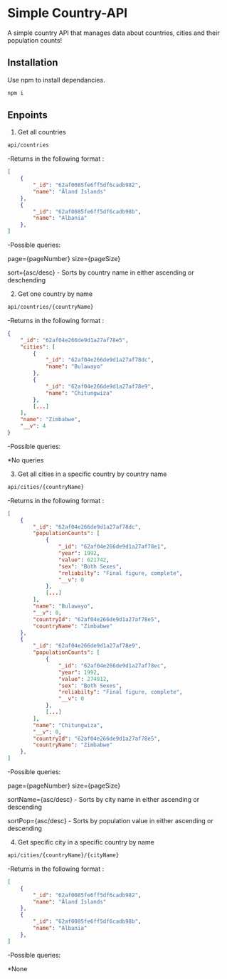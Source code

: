 # Simple Country-API

A simple country API that manages data about countries, cities and their population counts!

## Installation

Use npm to install dependancies.

```bash
npm i
```

## Enpoints
1) Get all countries
```bash
api/countries
```
-Returns in the following format  :
```json
[
    {
        "_id": "62af0085fe6ff5df6cadb982",
        "name": "Åland Islands"
    },
    {
        "_id": "62af0085fe6ff5df6cadb98b",
        "name": "Albania"
    },
]
```
-Possible queries:

page={pageNumber} size={pageSize}

sort={asc/desc} - Sorts by country name in either ascending or deschending

2) Get one country by name
```bash
api/countries/{countryName}
```
-Returns in the following format  :
```json
{
    "_id": "62af04e266de9d1a27af78e5",
    "cities": [
        {
            "_id": "62af04e266de9d1a27af78dc",
            "name": "Bulawayo"
        },
        {
            "_id": "62af04e266de9d1a27af78e9",
            "name": "Chitungwiza"
        },
        [...]
    ],
    "name": "Zimbabwe",
    "__v": 4
}
```
-Possible queries:

*No queries

3) Get all cities in a specific country by country name
```bash
api/cities/{countryName}
```
-Returns in the following format  :
```json
[
    {
        "_id": "62af04e266de9d1a27af78dc",
        "populationCounts": [
            {
                "_id": "62af04e266de9d1a27af78e1",
                "year": 1992,
                "value": 621742,
                "sex": "Both Sexes",
                "reliabilty": "Final figure, complete",
                "__v": 0
            },
            [...]
        ],
        "name": "Bulawayo",
        "__v": 0,
        "countryId": "62af04e266de9d1a27af78e5",
        "countryName": "Zimbabwe"
    },
    {
        "_id": "62af04e266de9d1a27af78e9",
        "populationCounts": [
            {
                "_id": "62af04e266de9d1a27af78ec",
                "year": 1992,
                "value": 274912,
                "sex": "Both Sexes",
                "reliabilty": "Final figure, complete",
                "__v": 0
            },
            [...]
        ],
        "name": "Chitungwiza",
        "__v": 0,
        "countryId": "62af04e266de9d1a27af78e5",
        "countryName": "Zimbabwe"
    },
]
```
-Possible queries:

page={pageNumber} size={pageSize}

sortName={asc/desc} - Sorts by city name in either ascending or descending

sortPop={asc/desc} - Sorts by population value in either ascending or descending

4) Get specific city in a specific country by name
```bash
api/cities/{countryName}/{cityName}
```
-Returns in the following format  :
```json
[
    {
        "_id": "62af0085fe6ff5df6cadb982",
        "name": "Åland Islands"
    },
    {
        "_id": "62af0085fe6ff5df6cadb98b",
        "name": "Albania"
    },
]
```
-Possible queries:

*None
